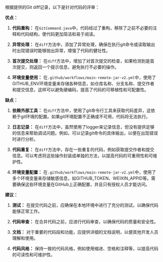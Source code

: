 根据提供的Git diff记录，以下是针对代码的评审：

**优点：**

1. **代码重构：** 在`GitCommand.java`中，代码经过了重构，移除了之前不必要的注释和代码结构，使代码更加简洁和易于阅读。

2. **异常处理：** 在`diff`方法中，添加了异常处理，确保在执行git命令或读取输出时出现错误时能够抛出异常，增强了代码的健壮性。

3. **首次提交处理：** 在`diff`方法中，增加了对首次提交的检查，如果检测到是首次提交，则返回一个提示信息，避免执行不必要的操作。

4. **环境变量使用：** 在`.github/workflows/main-remote-jar-v2.yml`中，使用了GITHUB_ENV环境变量来存储各种信息，如仓库名称、分支名称、提交作者和提交信息，这样可以避免硬编码，提高了代码的可移植性和可配置性。

**缺点：**

1. **依赖外部工具：** 在`diff`方法中，使用了git命令行工具来获取代码差异，这依赖于git环境的配置。如果git环境配置不正确或不可用，代码将无法执行。

2. **日志记录：** 在`diff`方法中，虽然使用了logger来记录信息，但没有提供足够的信息来帮助调试问题。例如，可以记录git命令的具体输出，以便在出现错误时进行分析。

3. **代码重复：** 在`diff`方法中，存在一些重复的代码，例如获取提交作者和提交信息。可以考虑将这些操作封装成单独的方法，以提高代码的可重用性和可维护性。

4. **环境变量配置：** 在`.github/workflows/main-remote-jar-v2.yml`中，使用了多个环境变量来存储敏感信息，如GITHUB_TOKEN、WEIXIN_APPID等。需要确保这些环境变量在GitHub上正确配置，并且只有授权人员才能访问。

**建议：**

1. **测试：** 在提交代码之前，应确保在本地环境中进行了充分的测试，以确保代码能够正常工作。

2. **代码审查：** 在合并代码之前，应进行代码审查，以确保代码的质量和安全性。

3. **文档：** 对于重要的代码段和功能，应提供详细的文档说明，以便其他开发人员理解和使用。

4. **代码风格：** 保持一致的代码风格，例如使用缩进、空格和注释等，以提高代码的可读性和可维护性。